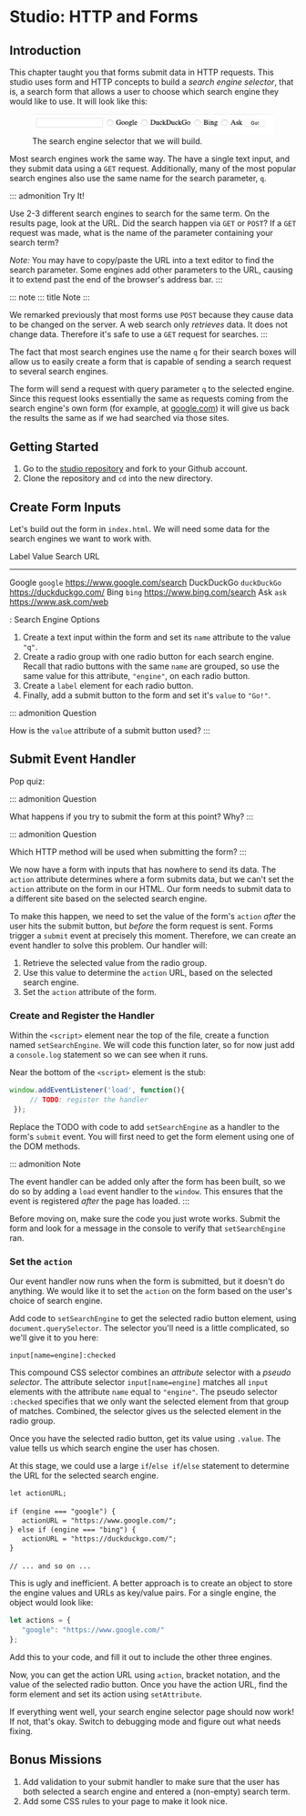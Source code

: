 # Studio: HTTP and Forms

## Introduction

This chapter taught you that forms submit data in HTTP requests. This
studio uses form and HTTP concepts to build a *search engine selector*,
that is, a search form that allows a user to choose which search engine
they would like to use. It will look like this:

<figure>
<img src="figures/search-engine-selector.png"
alt="figures/search-engine-selector.png" />
<figcaption>The search engine selector that we will build.</figcaption>
</figure>

Most search engines work the same way. The have a single text input, and
they submit data using a `GET` request. Additionally, many of the most
popular search engines also use the same name for the search parameter,
`q`.

::: admonition
Try It!

Use 2-3 different search engines to search for the same term. On the
results page, look at the URL. Did the search happen via `GET` or
`POST`? If a `GET` request was made, what is the name of the parameter
containing your search term?

*Note:* You may have to copy/paste the URL into a text editor to find
the search parameter. Some engines add other parameters to the URL,
causing it to extend past the end of the browser\'s address bar.
:::

::: note
::: title
Note
:::

We remarked previously that most forms use `POST` because they cause
data to be changed on the server. A web search only *retrieves* data. It
does not change data. Therefore it\'s safe to use a `GET` request for
searches.
:::

The fact that most search engines use the name `q` for their search
boxes will allow us to easily create a form that is capable of sending a
search request to several search engines.

The form will send a request with query parameter `q` to the selected
engine. Since this request looks essentially the same as requests coming
from the search engine\'s own form (for example, at
[google.com](https://google.com)) it will give us back the results the
same as if we had searched via those sites.

## Getting Started

1.  Go to the [studio
    repository](https://github.com/LaunchCodeEducation/HTTP-and-Forms-Studio/)
    and fork to your Github account.
2.  Clone the repository and `cd` into the new directory.

## Create Form Inputs

Let\'s build out the form in `index.html`. We will need some data for
the search engines we want to work with.

  Label        Value          Search URL
  ------------ -------------- ---------------------------------
  Google       `google`       <https://www.google.com/search>
  DuckDuckGo   `duckDuckGo`   <https://duckduckgo.com/>
  Bing         `bing`         <https://www.bing.com/search>
  Ask          `ask`          <https://www.ask.com/web>

  : Search Engine Options

1.  Create a text input within the form and set its `name` attribute to
    the value `"q"`.
2.  Create a radio group with one radio button for each search engine.
    Recall that radio buttons with the same `name` are grouped, so use
    the same value for this attribute, `"engine"`, on each radio button.
3.  Create a `label` element for each radio button.
4.  Finally, add a submit button to the form and set it\'s `value` to
    `"Go!"`.

::: admonition
Question

How is the `value` attribute of a submit button used?
:::

## Submit Event Handler

Pop quiz:

::: admonition
Question

What happens if you try to submit the form at this point? Why?
:::

::: admonition
Question

Which HTTP method will be used when submitting the form?
:::

We now have a form with inputs that has nowhere to send its data. The
`action` attribute determines where a form submits data, but we can\'t
set the `action` attribute on the form in our HTML. Our form needs to
submit data to a different site based on the selected search engine.

To make this happen, we need to set the value of the form\'s `action`
*after* the user hits the submit button, but *before* the form request
is sent. Forms trigger a `submit` event at precisely this moment.
Therefore, we can create an event handler to solve this problem. Our
handler will:

1.  Retrieve the selected value from the radio group.
2.  Use this value to determine the `action` URL, based on the selected
    search engine.
3.  Set the `action` attribute of the form.

### Create and Register the Handler

Within the `<script>` element near the top of the file, create a
function named `setSearchEngine`. We will code this function later, so
for now just add a `console.log` statement so we can see when it runs.

Near the bottom of the `<script>` element is the stub:

``` {.js linenos=""}
window.addEventListener('load', function(){
     // TODO: register the handler
 });
```

Replace the TODO with code to add `setSearchEngine` as a handler to the
form\'s `submit` event. You will first need to get the form element
using one of the DOM methods.

::: admonition
Note

The event handler can be added only after the form has been built, so we
do so by adding a `load` event handler to the `window`. This ensures
that the event is registered *after* the page has loaded.
:::

Before moving on, make sure the code you just wrote works. Submit the
form and look for a message in the console to verify that
`setSearchEngine` ran.

### Set the `action`

Our event handler now runs when the form is submitted, but it doesn\'t
do anything. We would like it to set the `action` on the form based on
the user\'s choice of search engine.

Add code to `setSearchEngine` to get the selected radio button element,
using `document.querySelector`. The selector you\'ll need is a little
complicated, so we\'ll give it to you here:

    input[name=engine]:checked

This compound CSS selector combines an *attribute* selector with a
*pseudo selector*. The attribute selector `input[name=engine]` matches
all `input` elements with the attribute `name` equal to `"engine"`. The
pseudo selector `:checked` specifies that we only want the selected
element from that group of matches. Combined, the selector gives us the
selected element in the radio group.

Once you have the selected radio button, get its value using `.value`.
The value tells us which search engine the user has chosen.

At this stage, we could use a large `if`/`else if`/`else` statement to
determine the URL for the selected search engine.

    let actionURL;

    if (engine === "google") {
       actionURL = "https://www.google.com/";
    } else if (engine === "bing") {
       actionURL = "https://duckduckgo.com/";
    }

    // ... and so on ...

This is ugly and inefficient. A better approach is to create an object
to store the engine values and URLs as key/value pairs. For a single
engine, the object would look like:

``` {.js linenos=""}
let actions = {
   "google": "https://www.google.com/"
};
```

Add this to your code, and fill it out to include the other three
engines.

Now, you can get the action URL using `action`, bracket notation, and
the value of the selected radio button. Once you have the action URL,
find the form element and set its action using `setAttribute`.

If everything went well, your search engine selector page should now
work! If not, that\'s okay. Switch to debugging mode and figure out what
needs fixing.

## Bonus Missions

1.  Add validation to your submit handler to make sure that the user has
    both selected a search engine and entered a (non-empty) search term.
2.  Add some CSS rules to your page to make it look nice.
